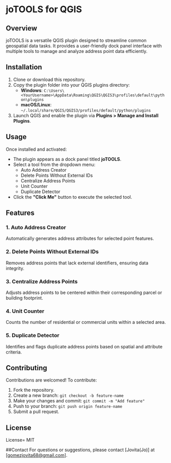# joTOOLS for QGIS

## Overview
joTOOLS is a versatile QGIS plugin designed to streamline common geospatial data tasks. It provides a user-friendly dock panel interface with multiple tools to manage and analyze address point data efficiently.

## Installation
1. Clone or download this repository.
2. Copy the plugin folder into your QGIS plugins directory:
   - **Windows**: `C:\Users\<YourUsername>\AppData\Roaming\QGIS\QGIS3\profiles\default\python\plugins`
   - **macOS/Linux**: `~/.local/share/QGIS/QGIS3/profiles/default/python/plugins`
3. Launch QGIS and enable the plugin via **Plugins > Manage and Install Plugins**.

## Usage
Once installed and activated:
- The plugin appears as a dock panel titled **joTOOLS**.
- Select a tool from the dropdown menu:
  - Auto Address Creator
  - Delete Points Without External IDs
  - Centralize Address Points
  - Unit Counter
  - Duplicate Detector
- Click the **"Click Me"** button to execute the selected tool.

## Features
### 1. Auto Address Creator
Automatically generates address attributes for selected point features.

### 2. Delete Points Without External IDs
Removes address points that lack external identifiers, ensuring data integrity.

### 3. Centralize Address Points
Adjusts address points to be centered within their corresponding parcel or building footprint.

### 4. Unit Counter
Counts the number of residential or commercial units within a selected area.

### 5. Duplicate Detector
Identifies and flags duplicate address points based on spatial and attribute criteria.

## Contributing
Contributions are welcomed! To contribute:
1. Fork the repository.
2. Create a new branch: `git checkout -b feature-name`
3. Make your changes and commit: `git commit -m "Add feature"`
4. Push to your branch: `git push origin feature-name`
5. Submit a pull request.

## License
License= MIT

##Contact
For questions or suggestions, please contact [Jovita(Jo)] at [gomezjovita68@gmail.com].

